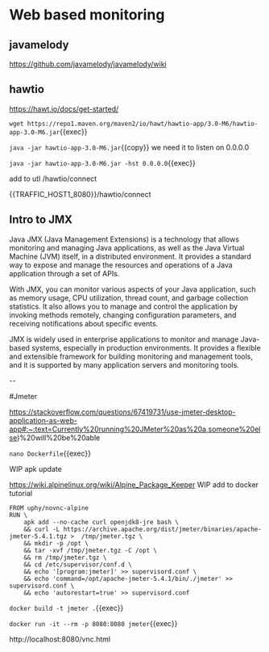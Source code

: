 # Web based monitoring


## javamelody



https://github.com/javamelody/javamelody/wiki





## hawtio



https://hawt.io/docs/get-started/



`wget https://repo1.maven.org/maven2/io/hawt/hawtio-app/3.0-M6/hawtio-app-3.0-M6.jar`{{exec}}


`java -jar hawtio-app-3.0-M6.jar`{{copy}} we need it to listen on 0.0.0.0


`java -jar hawtio-app-3.0-M6.jar -hst 0.0.0.0`{{exec}}

add to utl /hawtio/connect

{{TRAFFIC_HOST1_8080}}/hawtio/connect

## Intro to JMX

 Java JMX (Java Management Extensions) is a technology that allows monitoring and managing Java applications, as well as the Java Virtual Machine (JVM) itself, in a distributed environment. It provides a standard way to expose and manage the resources and operations of a Java application through a set of APIs.

With JMX, you can monitor various aspects of your Java application, such as memory usage, CPU utilization, thread count, and garbage collection statistics. It also allows you to manage and control the application by invoking methods remotely, changing configuration parameters, and receiving notifications about specific events.

JMX is widely used in enterprise applications to monitor and manage Java-based systems, especially in production environments. It provides a flexible and extensible framework for building monitoring and management tools, and it is supported by many application servers and monitoring tools.


--

#Jmeter

https://stackoverflow.com/questions/67419731/use-jmeter-desktop-application-as-web-app#:~:text=Currently%20running%20JMeter%20as%20a,someone%20else)%20will%20be%20able

`nano Dockerfile`{{exec}}

WIP apk update

https://wiki.alpinelinux.org/wiki/Alpine_Package_Keeper  WIP add to docker tutorial

```
FROM uphy/novnc-alpine
RUN \
    apk add --no-cache curl openjdk8-jre bash \
    && curl -L https://archive.apache.org/dist/jmeter/binaries/apache-jmeter-5.4.1.tgz >  /tmp/jmeter.tgz \
    && mkdir -p /opt \
    && tar -xvf /tmp/jmeter.tgz -C /opt \
    && rm /tmp/jmeter.tgz \
    && cd /etc/supervisor/conf.d \
    && echo '[program:jmeter]' >> supervisord.conf \
    && echo 'command=/opt/apache-jmeter-5.4.1/bin/./jmeter' >> supervisord.conf \
    && echo 'autorestart=true' >> supervisord.conf
```
`docker build -t jmeter .`{{exec}}

`docker run -it --rm -p 8080:8080 jmeter`{{exec}}

http://localhost:8080/vnc.html
